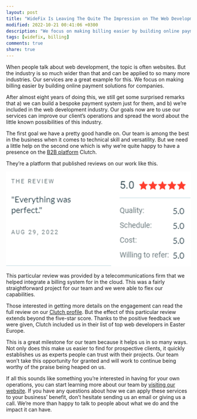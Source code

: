```yaml
---
layout: post
title: "WideFix Is Leaving The Quite The Impression on The Web Development Industry"
modified: 2022-10-21 00:41:06 +0300
description: "We focus on making billing easier by building online payment solutions for companies."
tags: [widefix, billing]
comments: true
share: true
---
```


When people talk about web development, the topic is often websites. But the industry is so much wider than that and can be applied to so many more industries. Our services are a great example for this. We focus on making billing easier by building online payment solutions for companies.

After almost eight years of doing this, we still get some surprised remarks that a) we can build a bespoke payment system just for them, and b) we’re included in the web development industry. Our goals now are to use our services can improve our client’s operations and spread the word about the little known possibilities of this industry.

The first goal we have a pretty good handle on. Our team is among the best in the business when it comes to technical skill and versatility. But we need a little help on the second one which is why we’re quite happy to have a presence on the [B2B platform](https://clutch.co/web-developers/eastern-europe) Clutch.

They’re a platform that published reviews on our work like this.

![Clutch Review](/images/clutch_review.png)

This particular review was provided by a telecommunications firm that we helped integrate a billing system for in the cloud. This was a fairly straightforward project for our team and we were able to flex our capabilities.

Those interested in getting more details on the engagement can read the full review on our [Clutch profile](https://clutch.co/profile/widefix#summary). But the effect of this particular review extends beyond the five-star score. Thanks to the positive feedback we were given, Clutch included us in their list of top web developers in Easter Europe.

This is a great milestone for our team because it helps us in so many ways. Not only does this make us easier to find for prospective clients, it quickly establishes us as experts people can trust with their projects. Our team won’t take this opportunity for granted and will work to continue being worthy of the praise being heaped on us.

If all this sounds like something you’re interested in having for your own operations, you can start learning more about our team by [visiting our website](https://widefix.com/). If you have any questions about how we can apply these services to your business’ benefit, don’t hesitate sending us an email or giving us a call. We’re more than happy to talk to people about what we do and the impact it can have.
